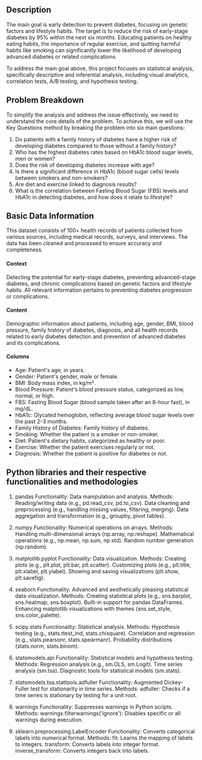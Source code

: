 ## Description
The main goal is early detection to prevent diabetes, focusing on genetic factors and lifestyle habits. The target is to reduce the risk of early-stage diabetes by 95% within the next six months. Educating patients on healthy eating habits, the importance of regular exercise, and quitting harmful habits like smoking can significantly lower the likelihood of developing advanced diabetes or related complications.

To address the main goal above, this project focuses on statistical analysis, specifically descriptive and inferential analysis, including visual analytics, correlation tests, A/B testing, and hypothesis testing.

## Problem Breakdown

To simplify the analysis and address the issue effectively, we need to understand the core details of the problem. To achieve this, we will use the Key Questions method by breaking the problem into six main questions:

1. Do patients with a family history of diabetes have a higher risk of developing diabetes compared to those without a family history?
2. Who has the highest diabetes rates based on HbA1c blood sugar levels, men or women?
3. Does the risk of developing diabetes increase with age?
4. Is there a significant difference in HbA1c (blood sugar cells) levels between smokers and non-smokers?
5. Are diet and exercise linked to diagnosis results?
6. What is the correlation between Fasting Blood Sugar (FBS) levels and HbA1c in detecting diabetes, and how does it relate to lifestyle?

## Basic Data Information

This dataset consists of 100+ health records of patients collected from various sources, including medical records, surveys, and interviews. The data has been cleaned and processed to ensure accuracy and completeness.

#### Context
Detecting the potential for early-stage diabetes, preventing advanced-stage diabetes, and chronic complications based on genetic factors and lifestyle habits. All relevant information pertains to preventing diabetes progression or complications.

#### Content
Demographic information about patients, including age, gender, BMI, blood pressure, family history of diabetes, diagnosis, and all health records related to early diabetes detection and prevention of advanced diabetes and its complications.

#### Columns

-  Age: Patient's age, in years.
-  Gender: Patient's gender, male or female.
-  BMI: Body mass index, in kg/m².
-  Blood Pressure: Patient's blood pressure status, categorized as low, normal, or high.
-  FBS: Fasting Blood Sugar (blood sample taken after an 8-hour fast), in mg/dL.
-  HbA1c: Glycated hemoglobin, reflecting average blood sugar levels over the past 2–3 months.
-  Family History of Diabetes: Family history of diabetes.
-  Smoking: Whether the patient is a smoker or non-smoker.
-  Diet: Patient's dietary habits, categorized as healthy or poor.
-  Exercise: Whether the patient exercises regularly or not.
-  Diagnosis: Whether the patient is positive for diabetes or not.
 
## Python libraries and their respective functionalities and methodologies
 
1. pandas
Functionality: Data manipulation and analysis.
Methods:
Reading/writing data (e.g., pd.read_csv, pd.to_csv).
Data cleaning and preprocessing (e.g., handling missing values, filtering, merging).
Data aggregation and transformation (e.g., groupby, pivot tables).

2. numpy
Functionality: Numerical operations on arrays.
Methods:
Handling multi-dimensional arrays (np.array, np.reshape).
Mathematical operations (e.g., np.mean, np.sum, np.std).
Random number generation (np.random).

3. matplotlib.pyplot
Functionality: Data visualization.
Methods:
Creating plots (e.g., plt.plot, plt.bar, plt.scatter).
Customizing plots (e.g., plt.title, plt.xlabel, plt.ylabel).
Showing and saving visualizations (plt.show, plt.savefig).

4. seaborn
Functionality: Advanced and aesthetically pleasing statistical data visualization.
Methods:
Creating statistical plots (e.g., sns.barplot, sns.heatmap, sns.boxplot).
Built-in support for pandas DataFrames.
Enhancing matplotlib visualizations with themes (sns.set_style, sns.color_palette).

5. scipy.stats
Functionality: Statistical analysis.
Methods:
Hypothesis testing (e.g., stats.ttest_ind, stats.chisquare).
Correlation and regression (e.g., stats.pearsonr, stats.spearmanr).
Probability distributions (stats.norm, stats.binom).

6. statsmodels.api
Functionality: Statistical models and hypothesis testing.
Methods:
Regression analysis (e.g., sm.OLS, sm.Logit).
Time series analysis (sm.tsa).
Diagnostic tools for statistical models (sm.stats).

7. statsmodels.tsa.stattools.adfuller
Functionality: Augmented Dickey-Fuller test for stationarity in time series.
Methods:
adfuller: Checks if a time series is stationary by testing for a unit root.

8. warnings
Functionality: Suppresses warnings in Python scripts.
Methods:
warnings.filterwarnings('ignore'): Disables specific or all warnings during execution.

9. sklearn.preprocessing.LabelEncoder
Functionality: Converts categorical labels into numerical format.
Methods:
fit: Learns the mapping of labels to integers.
transform: Converts labels into integer format.
inverse_transform: Converts integers back into labels.

















